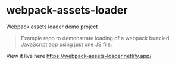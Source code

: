 # webpack-assets-loader
Webpack assets loader demo project

> Example repo to demonstrate loading of a webpack bundled JavaScript app using just one JS file.

View it live here
https://webpack-assets-loader.netlify.app/
